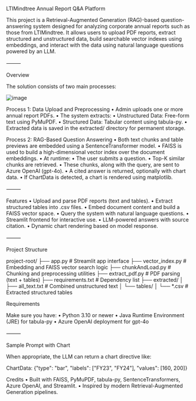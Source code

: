 LTIMindtree Annual Report Q&A Platform

This project is a Retrieval-Augmented Generation (RAG)-based question-answering system designed for analyzing corporate annual reports such as those from LTIMindtree. It allows users to upload PDF reports, extract structured and unstructured data, build searchable vector indexes using embeddings, and interact with the data using natural language questions powered by an LLM.

⸻

Overview

The solution consists of two main processes:

![image](https://github.com/user-attachments/assets/5d7ba574-6082-453d-a572-5d6fc90d376c)


Process 1: Data Upload and Preprocessing
	•	Admin uploads one or more annual report PDFs.
	•	The system extracts:
	•	Unstructured Data: Free-form text using PyMuPDF.
	•	Structured Data: Tabular content using tabula-py.
	•	Extracted data is saved in the extracted/ directory for permanent storage.

Process 2: RAG-Based Question Answering
	•	Both text chunks and table previews are embedded using a SentenceTransformer model.
	•	FAISS is used to build a high-dimensional vector index over the document embeddings.
	•	At runtime:
	•	The user submits a question.
	•	Top-K similar chunks are retrieved.
	•	These chunks, along with the query, are sent to Azure OpenAI (gpt-4o).
	•	A cited answer is returned, optionally with chart data.
	•	If ChartData is detected, a chart is rendered using matplotlib.

⸻

Features
	•	Upload and parse PDF reports (text and tables).
	•	Extract structured tables into .csv files.
	•	Embed document content and build a FAISS vector space.
	•	Query the system with natural language questions.
	•	Streamlit frontend for interactive use.
	•	LLM-powered answers with source citation.
	•	Dynamic chart rendering based on model response.

⸻

Project Structure

project-root/
├── app.py                      # Streamlit app interface
├── vector_index.py             # Embedding and FAISS vector search logic
├── chunkAndLoad.py             # Chunking and preprocessing utilities
├── extract_pdf.py              # PDF parsing (text + tables)
├── requirements.txt            # Dependency list
├── extracted/
│   ├── all_text.txt            # Combined unstructured text
│   └── tables/
│       └── *.csv               # Extracted structured tables

Requirements

Make sure you have:
	•	Python 3.10 or newer
	•	Java Runtime Environment (JRE) for tabula-py
	•	Azure OpenAI deployment for gpt-4o

⸻

Sample Prompt with Chart

When appropriate, the LLM can return a chart directive like:

ChartData:
{"type": "bar", "labels": ["FY23", "FY24"], "values": [160, 200]}

Credits
	•	Built with FAISS, PyMuPDF, tabula-py, SentenceTransformers, Azure OpenAI, and Streamlit.
	•	Inspired by modern Retrieval-Augmented Generation pipelines.






